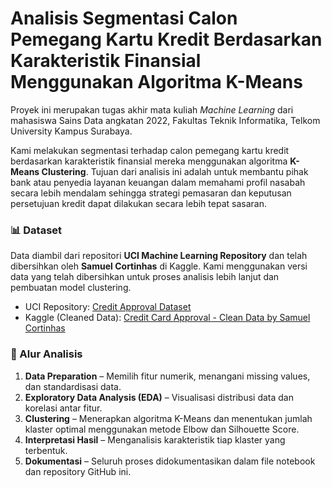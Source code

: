 # Analisis Segmentasi Calon Pemegang Kartu Kredit Berdasarkan Karakteristik Finansial Menggunakan Algoritma K-Means

Proyek ini merupakan tugas akhir mata kuliah *Machine Learning* dari mahasiswa Sains Data angkatan 2022, Fakultas Teknik Informatika, Telkom University Kampus Surabaya.

Kami melakukan segmentasi terhadap calon pemegang kartu kredit berdasarkan karakteristik finansial mereka menggunakan algoritma **K-Means Clustering**. Tujuan dari analisis ini adalah untuk membantu pihak bank atau penyedia layanan keuangan dalam memahami profil nasabah secara lebih mendalam sehingga strategi pemasaran dan keputusan persetujuan kredit dapat dilakukan secara lebih tepat sasaran.

### 📊 Dataset

Data diambil dari repositori **UCI Machine Learning Repository** dan telah dibersihkan oleh **Samuel Cortinhas** di Kaggle. Kami menggunakan versi data yang telah dibersihkan untuk proses analisis lebih lanjut dan pembuatan model clustering.

- UCI Repository: [Credit Approval Dataset](https://archive.ics.uci.edu/dataset/27/credit+approval)  
- Kaggle (Cleaned Data): [Credit Card Approval - Clean Data by Samuel Cortinhas](https://www.kaggle.com/datasets/samuelcortinhas/credit-card-approval-clean-data/data)


### 📌 Alur Analisis

1. **Data Preparation** – Memilih fitur numerik, menangani missing values, dan standardisasi data.  
2. **Exploratory Data Analysis (EDA)** – Visualisasi distribusi data dan korelasi antar fitur.  
3. **Clustering** – Menerapkan algoritma K-Means dan menentukan jumlah klaster optimal menggunakan metode Elbow dan Silhouette Score.  
4. **Interpretasi Hasil** – Menganalisis karakteristik tiap klaster yang terbentuk.  
5. **Dokumentasi** – Seluruh proses didokumentasikan dalam file notebook dan repository GitHub ini.



